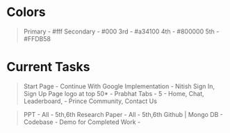 # Colors 
 > Primary - #fff
 > Secondary - #000
 > 3rd - #a34100
 > 4th - #800000
 > 5th - #FFDB58


 # Current Tasks
 > Start Page - Continue With Google Implementation - Nitish
 > Sign In, Sign Up Page logo at top 50*            - Prabhat
 > Tabs - 5 - Home, Chat, Leaderboard,              - Prince
   Community, Contact Us


 > PPT                                              - All - 5th,6th
 > Research Paper                                   - All - 5th,6th
 > Github | Mongo DB                                - 
 > Codebase                                         -
 > Demo for Completed Work                          -
 